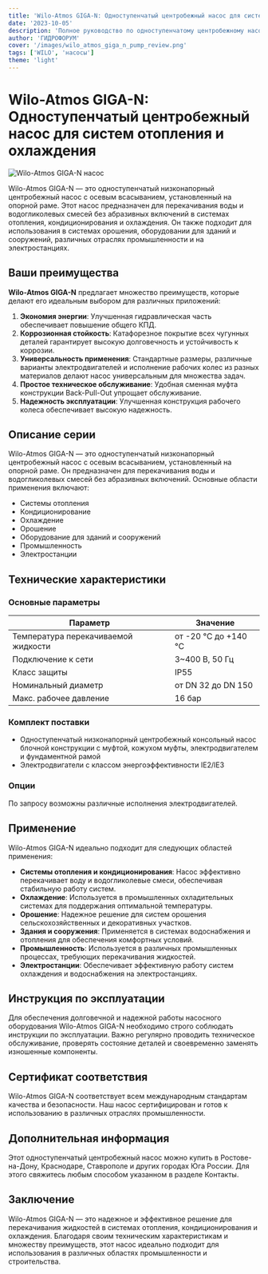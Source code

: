 ```yaml
---
title: 'Wilo-Atmos GIGA-N: Одноступенчатый центробежный насос для систем отопления и охлаждения'
date: '2023-10-05'
description: 'Полное руководство по одноступенчатому центробежному насосу Wilo-Atmos GIGA-N, его техническим характеристикам, преимуществам и областям применения.'
author: 'ГИДРОФОРУМ'
cover: '/images/wilo_atmos_giga_n_pump_review.png'
tags: ['WILO', 'насосы']
theme: 'light'
---
```


# Wilo-Atmos GIGA-N: Одноступенчатый центробежный насос для систем отопления и охлаждения

![Wilo-Atmos GIGA-N насос](/images/wilo_atmos_giga_n_pump_review.png)

Wilo-Atmos GIGA-N — это одноступенчатый низконапорный центробежный насос с осевым всасыванием, установленный на опорной раме. Этот насос предназначен для перекачивания воды и водогликолевых смесей без абразивных включений в системах отопления, кондиционирования и охлаждения. Он также подходит для использования в системах орошения, оборудовании для зданий и сооружений, различных отраслях промышленности и на электростанциях.

## Ваши преимущества

**Wilo-Atmos GIGA-N** предлагает множество преимуществ, которые делают его идеальным выбором для различных приложений:

1. **Экономия энергии**: Улучшенная гидравлическая часть обеспечивает повышение общего КПД.
2. **Коррозионная стойкость**: Катафорезное покрытие всех чугунных деталей гарантирует высокую долговечность и устойчивость к коррозии.
3. **Универсальность применения**: Стандартные размеры, различные варианты электродвигателей и исполнение рабочих колес из разных материалов делают насос универсальным для множества задач.
4. **Простое техническое обслуживание**: Удобная сменная муфта конструкции Back-Pull-Out упрощает обслуживание.
5. **Надежность эксплуатации**: Улучшенная конструкция рабочего колеса обеспечивает высокую надежность.

## Описание серии

Wilo-Atmos GIGA-N — это одноступенчатый низконапорный центробежный насос с осевым всасыванием, установленный на опорной раме. Он предназначен для перекачивания воды и водогликолевых смесей без абразивных включений. Основные области применения включают:

- Системы отопления
- Кондиционирование
- Охлаждение
- Орошение
- Оборудование для зданий и сооружений
- Промышленность
- Электростанции

## Технические характеристики

### Основные параметры

| Параметр                | Значение                             |
|-------------------------|--------------------------------------|
| Температура перекачиваемой жидкости | от -20 °C до +140 °C   |
| Подключение к сети       | 3~400 В, 50 Гц                        |
| Класс защиты            | IP55                                |
| Номинальный диаметр     | от DN 32 до DN 150                   |
| Макс. рабочее давление   | 16 бар                               |

### Комплект поставки

- Одноступенчатый низконапорный центробежный консольный насос блочной конструкции с муфтой, кожухом муфты, электродвигателем и фундаментной рамой
- Электродвигатели с классом энергоэффективности IE2/IE3

### Опции

По запросу возможны различные исполнения электродвигателей.

## Применение

Wilo-Atmos GIGA-N идеально подходит для следующих областей применения:

- **Системы отопления и кондиционирования**: Насос эффективно перекачивает воду и водогликолевые смеси, обеспечивая стабильную работу систем.
- **Охлаждение**: Используется в промышленных охладительных системах для поддержания оптимальной температуры.
- **Орошение**: Надежное решение для систем орошения сельскохозяйственных и декоративных участков.
- **Здания и сооружения**: Применяется в системах водоснабжения и отопления для обеспечения комфортных условий.
- **Промышленность**: Используется в различных промышленных процессах, требующих перекачивания жидкостей.
- **Электростанции**: Обеспечивает эффективную работу систем охлаждения и водоснабжения на электростанциях.

## Инструкция по эксплуатации

Для обеспечения долговечной и надежной работы насосного оборудования Wilo-Atmos GIGA-N необходимо строго соблюдать инструкции по эксплуатации. Важно регулярно проводить техническое обслуживание, проверять состояние деталей и своевременно заменять изношенные компоненты.

## Сертификат соответствия

Wilo-Atmos GIGA-N соответствует всем международным стандартам качества и безопасности. Наш насос сертифицирован и готов к использованию в различных отраслях промышленности.

## Дополнительная информация

Этот одноступенчатый центробежный насос можно купить в Ростове-на-Дону, Краснодаре, Ставрополе и других городах Юга России. Для этого свяжитесь любым способом указанном в разделе Контакты.

## Заключение

Wilo-Atmos GIGA-N — это надежное и эффективное решение для перекачивания жидкостей в системах отопления, кондиционирования и охлаждения. Благодаря своим техническим характеристикам и множеству преимуществ, этот насос идеально подходит для использования в различных областях промышленности и строительства.
